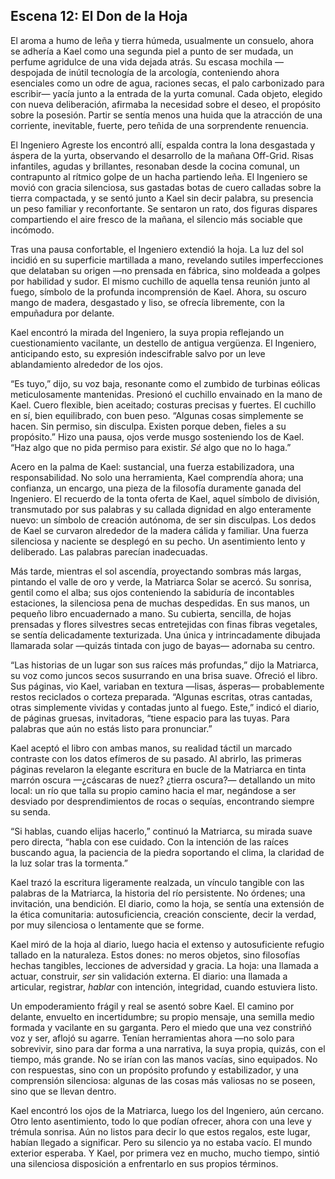 ## Escena 12: El Don de la Hoja

El aroma a humo de leña y tierra húmeda, usualmente un consuelo, ahora se adhería a Kael como una segunda piel a punto de ser mudada, un perfume agridulce de una vida dejada atrás. Su escasa mochila —despojada de inútil tecnología de la arcología, conteniendo ahora esenciales como un odre de agua, raciones secas, el palo carbonizado para escribir— yacía junto a la entrada de la yurta comunal. Cada objeto, elegido con nueva deliberación, afirmaba la necesidad sobre el deseo, el propósito sobre la posesión. Partir se sentía menos una huida que la atracción de una corriente, inevitable, fuerte, pero teñida de una sorprendente renuencia.

El Ingeniero Agreste los encontró allí, espalda contra la lona desgastada y áspera de la yurta, observando el desarrollo de la mañana Off-Grid. Risas infantiles, agudas y brillantes, resonaban desde la cocina comunal, un contrapunto al rítmico golpe de un hacha partiendo leña. El Ingeniero se movió con gracia silenciosa, sus gastadas botas de cuero calladas sobre la tierra compactada, y se sentó junto a Kael sin decir palabra, su presencia un peso familiar y reconfortante. Se sentaron un rato, dos figuras dispares compartiendo el aire fresco de la mañana, el silencio más sociable que incómodo.

Tras una pausa confortable, el Ingeniero extendió la hoja. La luz del sol incidió en su superficie martillada a mano, revelando sutiles imperfecciones que delataban su origen —no prensada en fábrica, sino moldeada a golpes por habilidad y sudor. El mismo cuchillo de aquella tensa reunión junto al fuego, símbolo de la profunda incomprensión de Kael. Ahora, su oscuro mango de madera, desgastado y liso, se ofrecía libremente, con la empuñadura por delante.

Kael encontró la mirada del Ingeniero, la suya propia reflejando un cuestionamiento vacilante, un destello de antigua vergüenza. El Ingeniero, anticipando esto, su expresión indescifrable salvo por un leve ablandamiento alrededor de los ojos.

“Es tuyo,” dijo, su voz baja, resonante como el zumbido de turbinas eólicas meticulosamente mantenidas. Presionó el cuchillo envainado en la mano de Kael. Cuero flexible, bien aceitado; costuras precisas y fuertes. El cuchillo en sí, bien equilibrado, con buen peso. “Algunas cosas simplemente se hacen. Sin permiso, sin disculpa. Existen porque deben, fieles a su propósito.” Hizo una pausa, ojos verde musgo sosteniendo los de Kael. “Haz algo que no pida permiso para existir. *Sé* algo que no lo haga.”

Acero en la palma de Kael: sustancial, una fuerza estabilizadora, una responsabilidad. No solo una herramienta, Kael comprendía ahora; una confianza, un encargo, una pieza de la filosofía duramente ganada del Ingeniero. El recuerdo de la tonta oferta de Kael, aquel símbolo de división, transmutado por sus palabras y su callada dignidad en algo enteramente nuevo: un símbolo de creación autónoma, de ser sin disculpas. Los dedos de Kael se curvaron alrededor de la madera cálida y familiar. Una fuerza silenciosa y naciente se desplegó en su pecho. Un asentimiento lento y deliberado. Las palabras parecían inadecuadas.

Más tarde, mientras el sol ascendía, proyectando sombras más largas, pintando el valle de oro y verde, la Matriarca Solar se acercó. Su sonrisa, gentil como el alba; sus ojos conteniendo la sabiduría de incontables estaciones, la silenciosa pena de muchas despedidas. En sus manos, un pequeño libro encuadernado a mano. Su cubierta, sencilla, de hojas prensadas y flores silvestres secas entretejidas con finas fibras vegetales, se sentía delicadamente texturizada. Una única y intrincadamente dibujada llamarada solar —quizás tintada con jugo de bayas— adornaba su centro.

“Las historias de un lugar son sus raíces más profundas,” dijo la Matriarca, su voz como juncos secos susurrando en una brisa suave. Ofreció el libro. Sus páginas, vio Kael, variaban en textura —lisas, ásperas— probablemente restos reciclados o corteza preparada. “Algunas escritas, otras cantadas, otras simplemente vividas y contadas junto al fuego. Este,” indicó el diario, de páginas gruesas, invitadoras, “tiene espacio para las tuyas. Para palabras que aún no estás listo para pronunciar.”

Kael aceptó el libro con ambas manos, su realidad táctil un marcado contraste con los datos efímeros de su pasado. Al abrirlo, las primeras páginas revelaron la elegante escritura en bucle de la Matriarca en tinta marrón oscura —¿cáscaras de nuez? ¿tierra oscura?— detallando un mito local: un río que talla su propio camino hacia el mar, negándose a ser desviado por desprendimientos de rocas o sequías, encontrando siempre su senda.

“Si hablas, cuando elijas hacerlo,” continuó la Matriarca, su mirada suave pero directa, “habla con ese cuidado. Con la intención de las raíces buscando agua, la paciencia de la piedra soportando el clima, la claridad de la luz solar tras la tormenta.”

Kael trazó la escritura ligeramente realzada, un vínculo tangible con las palabras de la Matriarca, la historia del río persistente. No órdenes; una invitación, una bendición. El diario, como la hoja, se sentía una extensión de la ética comunitaria: autosuficiencia, creación consciente, decir la verdad, por muy silenciosa o lentamente que se forme.

Kael miró de la hoja al diario, luego hacia el extenso y autosuficiente refugio tallado en la naturaleza. Estos dones: no meros objetos, sino filosofías hechas tangibles, lecciones de adversidad y gracia. La hoja: una llamada a actuar, construir, *ser* sin validación externa. El diario: una llamada a articular, registrar, *hablar* con intención, integridad, cuando estuviera listo.

Un empoderamiento frágil y real se asentó sobre Kael. El camino por delante, envuelto en incertidumbre; su propio mensaje, una semilla medio formada y vacilante en su garganta. Pero el miedo que una vez constriñó voz y ser, aflojó su agarre. Tenían herramientas ahora —no solo para sobrevivir, sino para dar forma a una narrativa, la suya propia, quizás, con el tiempo, más grande. No se irían con las manos vacías, sino equipados. No con respuestas, sino con un propósito profundo y estabilizador, y una comprensión silenciosa: algunas de las cosas más valiosas no se poseen, sino que se llevan dentro.

Kael encontró los ojos de la Matriarca, luego los del Ingeniero, aún cercano. Otro lento asentimiento, todo lo que podían ofrecer, ahora con una leve y trémula sonrisa. Aún no listos para decir lo que estos regalos, este lugar, habían llegado a significar. Pero su silencio ya no estaba vacío. El mundo exterior esperaba. Y Kael, por primera vez en mucho, mucho tiempo, sintió una silenciosa disposición a enfrentarlo en sus propios términos.
